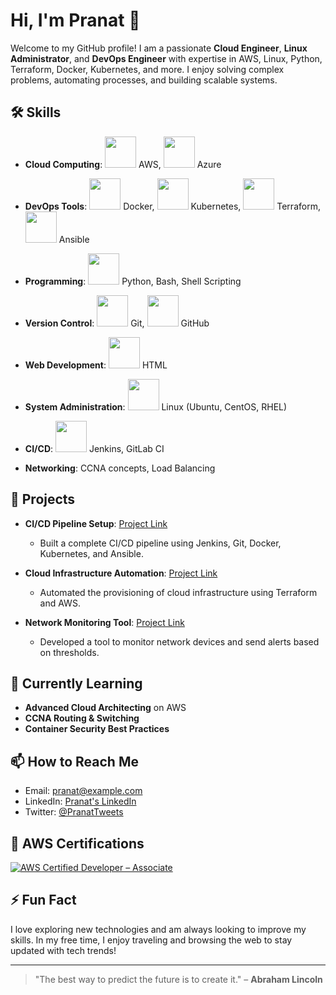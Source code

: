 # Hi, I'm Pranat 👋

Welcome to my GitHub profile! I am a passionate **Cloud Engineer**, **Linux Administrator**, and **DevOps Engineer** with expertise in AWS, Linux, Python, Terraform, Docker, Kubernetes, and more. I enjoy solving complex problems, automating processes, and building scalable systems.

## 🛠️ Skills

- **Cloud Computing**: 
  <img src="https://upload.wikimedia.org/wikipedia/commons/a/a9/Amazon_Web_Services_Logo.svg" width="50" height="50" /> AWS, 
  <img src="https://upload.wikimedia.org/wikipedia/commons/f/f8/Microsoft_Azure_Logo_2014.png" width="50" height="50" /> Azure
  
- **DevOps Tools**: 
  <img src="https://upload.wikimedia.org/wikipedia/commons/4/47/Docker_logo.png" width="50" height="50" /> Docker, 
  <img src="https://upload.wikimedia.org/wikipedia/commons/3/39/Kubernetes_logo_without_workmark.svg" width="50" height="50" /> Kubernetes, 
  <img src="https://upload.wikimedia.org/wikipedia/commons/7/7e/Terraform_Logo.png" width="50" height="50" /> Terraform, 
  <img src="https://upload.wikimedia.org/wikipedia/commons/a/a3/Ansible_logo.svg" width="50" height="50" /> Ansible

- **Programming**: 
  <img src="https://upload.wikimedia.org/wikipedia/commons/c/c3/Python-logo-notext.svg" width="50" height="50" /> Python, Bash, Shell Scripting
  
- **Version Control**: 
  <img src="https://upload.wikimedia.org/wikipedia/commons/7/72/Git-logo.svg" width="50" height="50" /> Git, 
  <img src="https://upload.wikimedia.org/wikipedia/commons/9/91/Octicons-mark-github.svg" width="50" height="50" /> GitHub

- **Web Development**: 
  <img src="https://upload.wikimedia.org/wikipedia/commons/6/61/HTML5_logo.svg" width="50" height="50" /> HTML

- **System Administration**: 
  <img src="https://upload.wikimedia.org/wikipedia/commons/3/35/Tux.svg" width="50" height="50" /> Linux (Ubuntu, CentOS, RHEL)

- **CI/CD**: 
  <img src="https://upload.wikimedia.org/wikipedia/commons/f/f7/Jenkins_logo.svg" width="50" height="50" /> Jenkins, 
  GitLab CI
  
- **Networking**: 
  CCNA concepts, Load Balancing

## 🚀 Projects

- **CI/CD Pipeline Setup**: [Project Link](#)
  - Built a complete CI/CD pipeline using Jenkins, Git, Docker, Kubernetes, and Ansible.
  
- **Cloud Infrastructure Automation**: [Project Link](#)
  - Automated the provisioning of cloud infrastructure using Terraform and AWS.

- **Network Monitoring Tool**: [Project Link](#)
  - Developed a tool to monitor network devices and send alerts based on thresholds.

## 🌱 Currently Learning

- **Advanced Cloud Architecting** on AWS
- **CCNA Routing & Switching**
- **Container Security Best Practices**

## 📫 How to Reach Me

- Email: pranat@example.com
- LinkedIn: [Pranat's LinkedIn](https://www.linkedin.com/in/pranat)
- Twitter: [@PranatTweets](https://twitter.com/PranatTweets)

## 🌟 AWS Certifications

[![AWS Certified Developer – Associate](https://www.credly.com/badges/56d7cbab-da18-4a39-a854-4748a8fdf69f/public_url)](https://www.credly.com/badges/56d7cbab-da18-4a39-a854-4748a8fdf69f/public_url)

## ⚡ Fun Fact

I love exploring new technologies and am always looking to improve my skills. In my free time, I enjoy traveling and browsing the web to stay updated with tech trends!

---

> "The best way to predict the future is to create it." – **Abraham Lincoln**
